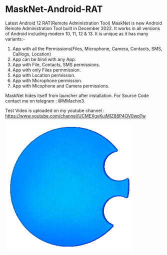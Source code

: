 # MaskNet-Android-RAT
Latest Android 12 RAT(Remote Administration Tool)
MaskNet is new Android Remote Administration Tool built in December 2022. It works in all versions of Android including modern 10, 11, 12 & 13.
It is unique as it has many variants:-
1. App with all the Permissions(Files, Microphone, Camera, Contacts, SMS, Calllogs, Location)
2. App can be bind with any App.
3. App with File, Contacts, SMS permissions.
4. App with only Files permmission.
5. App with Location permission.
6. App with Microphone permission.
7. App with Micophone and Camera permissions.

MaskNet hides itself from launcher after installation.
For Source Code contact me on telegram : @MMachin3. 

Test Video is uploaded on my youtube channel : https://www.youtube.com/channel/UCMEXgvKuiMIZ88P4OV0wpTw

![This is an image](https://github.com/SaberSolutions/MaskNet-Android-RAT/blob/main/icon.png)
